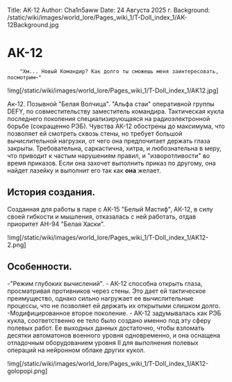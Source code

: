 Title: AK-12
Author: Cha1n5aww
Date: 24 Августа 2025 г.
Background: /static/wiki/images/world_lore/Pages_wiki_1/T-Doll_index_1/AK-12Background.jpg

# АК-12
```
	"Хм... Новый Командир? Как долго ты сможешь меня заинтересовать, посмотрим~"
```

!img[/static/wiki/images/world_lore/Pages_wiki_1/T-Doll_index_1/AK12.jpg]

Ак-12. Позывной "Белая Волчица". "Альфа стаи" оперативной группы DEFY, по совместительству заместитель командира. Тактическая кукла последнего поколения специализирующаяся на радиоэлектронной борьбе (сокращенно РЭБ). Чувства АК-12 обострены до максимума, что позволяет ей смотреть сквозь стены, но требует большой вычислительной нагрузки, от чего она предпочитает держать глаза закрыты. Требовательна, саркастична, хитра, и любознательна в меру, что приводит к частым нарушениям правил, и "изворотливости" во время приказов. Если она захочет выполнить приказ по другому, она найдет лазейку и выполнит его так как **она** желает.

## История создания.
Созданная для работы в паре с АК-15 "Белый Мастиф", АК-12, в силу своей гибкости и мышления, отказалась с ней работать, отдав приоритет АН-94 "Белая Хаски".

!img[/static/wiki/images/world_lore/Pages_wiki_1/T-Doll_index_1/AK12-2.png]

## Особенности.
-"Режим глубоких вычислений". - АК-12 способна открыть глаза, просматривая противников через стены. Это дает ей тактическое преимущество, однако сильно нагружает ее вычислительные процессы, что не позволяет ей держать их открытыми слишком долго.
-Модифицированное второе поколение. - АК-12 задумывалась как РЭБ кукла, соответственно ее тело было создано именно под эту сферу полевых работ. Ее выходных данных достаточно, чтобы взломать десятки автоматонов военного уровня одновременно, и она оснащена отладочным оборудованием уровня II для выполнения полевых операций на нейронном облаке других кукол.

!img[/static/wiki/images/world_lore/Pages_wiki_1/T-Doll_index_1/AK12-golopopi.png]
